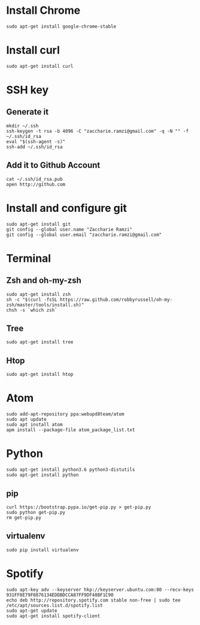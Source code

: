 # Install Chrome
```
sudo apt-get install google-chrome-stable
```

# Install curl
```
sudo apt-get install curl
```

# SSH key
## Generate it
```
mkdir ~/.ssh
ssh-keygen -t rsa -b 4096 -C "zaccharie.ramzi@gmail.com" -q -N "" -f ~/.ssh/id_rsa
eval "$(ssh-agent -s)"
ssh-add ~/.ssh/id_rsa
```

## Add it to Github Account
```
cat ~/.ssh/id_rsa.pub
open http://github.com
```

# Install and configure git
```
sudo apt-get install git
git config --global user.name "Zaccharie Ramzi"
git config --global user.email "zaccharie.ramzi@gmail.com"
```

# Terminal
## Zsh and oh-my-zsh
```
sudo apt-get install zsh
sh -c "$(curl -fsSL https://raw.github.com/robbyrussell/oh-my-zsh/master/tools/install.sh)"
chsh -s `which zsh`
```

## Tree
```
sudo apt-get install tree
```

## Htop
```
sudo apt-get install htop
```

# Atom
```
sudo add-apt-repository ppa:webupd8team/atom
sudo apt update
sudo apt install atom
apm install --package-file atom_package_list.txt
```

# Python
```
sudo apt-get install python3.6 python3-distutils
sudo apt-get install python
```

## pip
```
curl https://bootstrap.pypa.io/get-pip.py > get-pip.py
sudo python get-pip.py
rm get-pip.py
```

## virtualenv
```
sudo pip install virtualenv
```

# Spotify
```
sudo apt-key adv --keyserver hkp://keyserver.ubuntu.com:80 --recv-keys 931FF8E79F0876134EDDBDCCA87FF9DF48BF1C90
echo deb http://repository.spotify.com stable non-free | sudo tee /etc/apt/sources.list.d/spotify.list
sudo apt-get update
sudo apt-get install spotify-client
```
